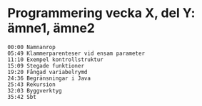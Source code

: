 # Programmering vecka X, del Y: ämne1, ämne2

```
00:00 Namnanrop
05:49 Klammerparenteser vid ensam parameter
11:10 Exempel kontrollstruktur
15:09 Stegade funktioner
19:20 Fångad variabelrymd
24:36 Begränsningar i Java
25:43 Rekursion
32:03 Byggverktyg
35:42 Sbt
```